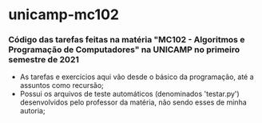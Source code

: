 # unicamp-mc102

### Código das tarefas feitas na matéria "MC102 - Algoritmos e Programação de Computadores" na UNICAMP no primeiro semestre de 2021


- As tarefas e exercícios aqui vão desde o básico da programação, até a assuntos como recursão;
- Possui os arquivos de teste automáticos (denominados 'testar.py') desenvolvidos pelo professor da matéria, não sendo esses de minha autoria;